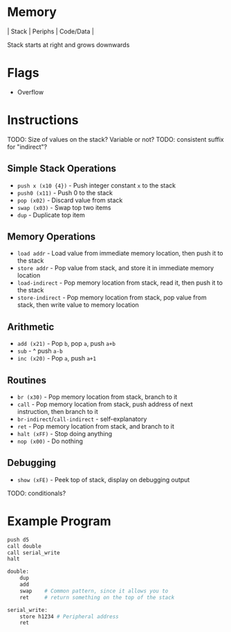 # Memory

| Stack        | Periphs | Code/Data                 |

Stack starts at right and grows downwards

# Flags

- Overflow

# Instructions

TODO: Size of values on the stack? Variable or not?
TODO: consistent suffix for "indirect"?

## Simple Stack Operations
- `push x (x10 {4})` - Push integer constant `x` to the stack
- `push0 (x11)` - Push 0 to the stack
- `pop (x02)` - Discard value from stack
- `swap (x03)` - Swap top two items
- `dup` - Duplicate top item

## Memory Operations
- `load addr` - Load value from immediate memory location, then push it to the stack
- `store addr` - Pop value from stack, and store it in immediate memory location
- `load-indirect` - Pop memory location from stack, read it, then push it to the stack
- `store-indirect` - Pop memory location from stack, pop value from stack, then write value to memory location

## Arithmetic
- `add (x21)` - Pop `b`, pop `a`, push `a+b`
- `sub`       -         ^         push `a-b`
- `inc (x20)` - Pop `a`, push `a+1`

## Routines
- `br (x30)` - Pop memory location from stack, branch to it
- `call` - Pop memory location from stack, push address of next instruction, then branch to it
- `br-indirect`/`call-indirect` - self-explanatory
- `ret` - Pop memory location from stack, and branch to it
- `halt (xFF)` - Stop doing anything
- `nop (x00)` - Do nothing

## Debugging
- `show (xFE)` - Peek top of stack, display on debugging output

TODO: conditionals?

# Example Program

```python
push d5
call double
call serial_write
halt

double:
    dup
    add
    swap    # Common pattern, since it allows you to 
    ret     # return something on the top of the stack

serial_write:
    store h1234 # Peripheral address
    ret
```
